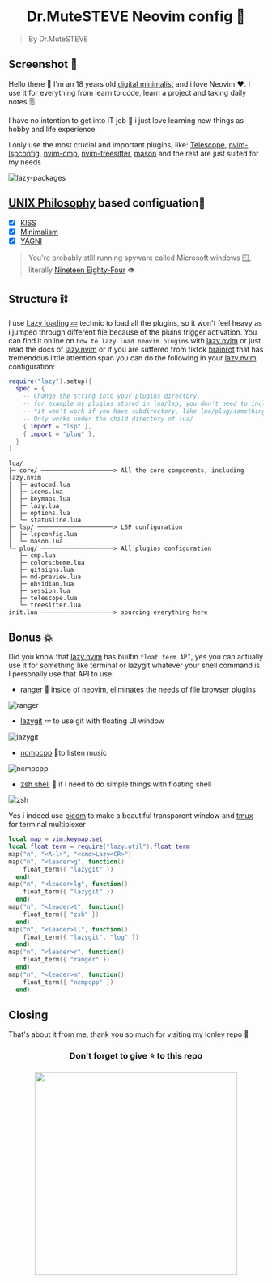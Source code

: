 <h1 align="center"> Dr.MuteSTEVE Neovim config 📝</h1>

> By Dr.MuteSTEVE

Screenshot 📸
---
Hello there 👋 I'm an 18 years old [digital minimalist](https://archive.org/details/digital-minimalism-by-cal-newport) and i love Neovim ♥️. I use it for everything from learn to code, learn a project and taking daily notes 🗒️

I have no intention to get into IT job 💼 i just love learning new things as hobby and life experience

I only use the most crucial and important plugins, like: [Telescope](https://github.com/nvim-telescope/telescope.nvim), [nvim-lspconfig](https://github.com/neovim/nvim-lspconfig), [nvim-cmp](https://github.com/hrsh7th/nvim-cmp), [nvim-treesitter](https://github.com/nvim-treesitter/nvim-treesitter), [mason](https://github.com/williamboman/mason.nvim) and the rest are just suited for my needs

![lazy-packages](./img/lazy-packages.png)

[UNIX Philosophy](https://en.wikipedia.org/wiki/Unix_philosophy) based configuation🐧
---
- [x] [KISS](https://en.wikipedia.org/wiki/KISS_principle) 
- [x] [Minimalism](https://en.wikipedia.org/wiki/Minimalism_(computing)) 
- [x] [YAGNI](https://en.wikipedia.org/wiki/You_aren%27t_gonna_need_it) 

> You're probably still running spyware called Microsoft windows 🪟, literally [Nineteen Eighty-Four](https://id.wikipedia.org/wiki/Nineteen_Eighty-Four) 👁️

Structure ⛓️
---
I use [Lazy loading 💤](https://en.wikipedia.org/wiki/Lazy_loading) technic to load all the plugins, so it won't feel heavy as i jumped through different file because of the pluins trigger activation. You can find it online on `how to lazy load neovim plugins` with [lazy.nvim](https://github.com/folke/lazy.nvim) or just read the docs of [lazy.nvim](https://github.com/folke/lazy.nvim) or if you are suffered from tiktok [brainrot](https://news.yahoo.com/what-is-brain-rot-tiktokers-are-using-the-term-to-describe-the-impact-of-being-chronically-online-211105483.html) that has tremendous little attention span you can do the following in your [lazy.nvim](https://github.com/folke/lazy.nvim) configuration:
```lua
require("lazy").setup({
  spec = {
    -- Change the string into your plugins directory,
    -- for example my plugins stored in lua/lsp, you don't need to include the lua directory too
    -- *it won't work if you have subdirectory, like lua/plug/something/
    -- Only works under the child directory of lua/
    { import = "lsp" }, 
    { import = "plug" },
  }
)
```
    lua/
    ├─ core/ ────────────────────> All the core components, including lazy.nvim
    │  ├─ autocmd.lua
    │  ├─ icons.lua
    │  ├─ keymaps.lua
    │  ├─ lazy.lua
    │  ├─ options.lua
    │  └─ statusline.lua
    ├─ lsp/ ─────────────────────> LSP configuration
    │  ├─ lspconfig.lua
    │  └─ mason.lua
    └─ plug/ ────────────────────> All plugins configuration
       ├─ cmp.lua
       ├─ colorscheme.lua
       ├─ gitsigns.lua
       ├─ md-preview.lua
       ├─ obsidian.lua
       ├─ session.lua
       ├─ telescope.lua
       └─ treesitter.lua
    init.lua ────────────────────> sourcing everything here

Bonus 💥
---
Did you know that [lazy.nvim](https://github.com/folke/lazy.nvim) has builtin `float term API`, yes you can actually use it for something like terminal or lazygit whatever your shell command is. I personally use that API to use:
- [ranger](https://github.com/ranger/ranger) 📂 inside of neovim, eliminates the needs of file browser plugins

![ranger](./img/ranger.png) 
- [lazygit](https://github.com/jesseduffield/lazygit) 💤 to use git with floating UI window

![lazygit](./img/lazygit.png) 
- [ncmpcpp](https://github.com/ncmpcpp/ncmpcpp) 🎵to listen music

![ncmpcpp](./img/ncmpcpp.png) 
- [zsh shell](https://ohmyz.sh/) 🐌 if i need to do simple things with floating shell

![zsh](./img/zsh.png) 

Yes i indeed use [picom](https://wiki.archlinux.org/title/Picom) to make a beautiful transparent window and [tmux](https://github.com/tmux/tmux) for terminal multiplexer
```lua
local map = vim.keymap.set
local float_term = require("lazy.util").float_term
map("n", "<A-l>", "<cmd>Lazy<CR>")
map("n", "<leader>g", function()
    float_term({ "lazygit" })
  end)
map("n", "<leader>lg", function()
    float_term({ "lazygit" })
  end)
map("n", "<leader>t", function()
    float_term({ "zsh" })
  end)
map("n", "<leader>ll", function()
    float_term({ "lazygit", "log" })
  end)
map("n", "<leader>r", function()
    float_term({ "ranger" })
  end)
map("n", "<leader>m", function()
    float_term({ "ncmpcpp" })
  end)
```
Closing
---
That's about it from me, thank you so much for visiting my lonley repo 🫠

<h3 align="center">Don't forget to give ⭐ to this repo</h3>

<div align="center">
    <img src="./img/meme.jpg" width="400" align="center">
</div>
